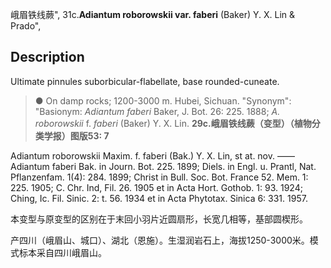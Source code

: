 峨眉铁线蕨",
31c.**Adiantum roborowskii var. faberi** (Baker) Y. X. Lin & Prado",

## Description
Ultimate pinnules suborbicular-flabellate, base rounded-cuneate.

> ● On damp rocks; 1200-3000 m. Hubei, Sichuan.
  "Synonym": "Basionym: *Adiantum faberi* Baker, J. Bot. 26: 225. 1888; *A. roborowskii* f. *faberi* (Baker) Y. X. Lin.
**29c.峨眉铁线蕨（变型）（植物分类学报）图版53: 7**

Adiantum roborowskii Maxim. f. faberi (Bak.) Y. X. Lin, st at. nov. ——Adiantum faberi Bak. in Journ. Bot. 225. 1899; Diels. in Engl. u. Prantl, Nat. Pflanzenfam. 1(4): 284. 1899; Christ in Bull. Soc. Bot. France 52. Mem. 1: 225. 1905; C. Chr. Ind, Fil. 26. 1905 et in Acta Hort. Gothob. 1: 93. 1924; Ching, Ic. Fil. Sinic. 2: t. 56. 1934 et in Acta Phytotax. Sinica 6: 331. 1957.

本变型与原变型的区别在于末回小羽片近圆扇形，长宽几相等，基部圆楔形。

产四川（峨眉山、城口）、湖北（恩施）。生湿润岩石上，海拔1250-3000米。模式标本采自四川峨眉山。
